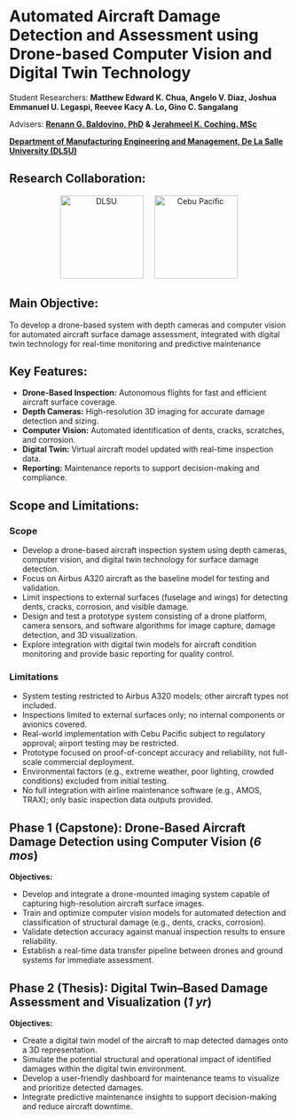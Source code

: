 # Automated Aircraft Damage Detection and Assessment using Drone-based Computer Vision and Digital Twin Technology

Student Researchers: **Matthew Edward K. Chua, Angelo V. Diaz, Joshua Emmanuel U. Legaspi, Reevee Kacy A. Lo, Gino C. Sangalang**

Advisers: **[Renann G. Baldovino, PhD](https://www.dlsu.edu.ph/colleges/gcoe/academic-departments/manufacturing-engineering-management/faculty-profile/renann-baldovino/) & [Jerahmeel K. Coching. MSc](https://www.dlsu.edu.ph/colleges/gcoe/academic-departments/manufacturing-engineering-management/faculty-profile/jerahmeel-coching/)**

**[Department of Manufacturing Engineering and Management, De La Salle University (DLSU)](https://www.dlsu.edu.ph/colleges/gcoe/academic-departments/manufacturing-engineering-management/)**  

## Research Collaboration:
<p align="center">
  <img src="https://github.com/user-attachments/assets/275c4dbe-8e4b-4199-ae1a-4286ce06b8d1" alt="DLSU" width="150" height="150"/>
  &nbsp;&nbsp;&nbsp;
  <img src="https://github.com/user-attachments/assets/ee4a09dc-f61f-4ec0-b099-e2e33af5e75a" alt="Cebu Pacific" width="150" height="150"/>
</p>

## Main Objective:
To develop a drone-based system with depth cameras and computer vision for automated aircraft surface damage assessment, integrated with digital twin technology for real-time monitoring and predictive maintenance

## Key Features:
- **Drone-Based Inspection:** Autonomous flights for fast and efficient aircraft surface coverage.  
- **Depth Cameras:** High-resolution 3D imaging for accurate damage detection and sizing.  
- **Computer Vision:** Automated identification of dents, cracks, scratches, and corrosion.  
- **Digital Twin:** Virtual aircraft model updated with real-time inspection data.  
- **Reporting:** Maintenance reports to support decision-making and compliance.  

## Scope and Limitations:
### Scope  
- Develop a drone-based aircraft inspection system using depth cameras, computer vision, and digital twin technology for surface damage detection.  
- Focus on Airbus A320 aircraft as the baseline model for testing and validation.  
- Limit inspections to external surfaces (fuselage and wings) for detecting dents, cracks, corrosion, and visible damage.  
- Design and test a prototype system consisting of a drone platform, camera sensors, and software algorithms for image capture, damage detection, and 3D visualization.  
- Explore integration with digital twin models for aircraft condition monitoring and provide basic reporting for quality control.  

### Limitations  
- System testing restricted to Airbus A320 models; other aircraft types not included.  
- Inspections limited to external surfaces only; no internal components or avionics covered.  
- Real-world implementation with Cebu Pacific subject to regulatory approval; airport testing may be restricted.  
- Prototype focused on proof-of-concept accuracy and reliability, not full-scale commercial deployment.  
- Environmental factors (e.g., extreme weather, poor lighting, crowded conditions) excluded from initial testing.  
- No full integration with airline maintenance software (e.g., AMOS, TRAX); only basic inspection data outputs provided.  

## Phase 1 (Capstone): Drone-Based Aircraft Damage Detection using Computer Vision (_6 mos_) 
**Objectives:**  
- Develop and integrate a drone-mounted imaging system capable of capturing high-resolution aircraft surface images.  
- Train and optimize computer vision models for automated detection and classification of structural damage (e.g., dents, cracks, corrosion).  
- Validate detection accuracy against manual inspection results to ensure reliability.  
- Establish a real-time data transfer pipeline between drones and ground systems for immediate assessment.  

## Phase 2 (Thesis): Digital Twin–Based Damage Assessment and Visualization (_1 yr_)
**Objectives:**  
- Create a digital twin model of the aircraft to map detected damages onto a 3D representation.  
- Simulate the potential structural and operational impact of identified damages within the digital twin environment.  
- Develop a user-friendly dashboard for maintenance teams to visualize and prioritize detected damages.  
- Integrate predictive maintenance insights to support decision-making and reduce aircraft downtime.  
